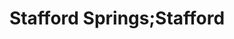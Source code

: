 ---
title: Stafford Springs;Stafford
url: /stafford-springs-stafford/
latitude: 41.953
longitude: -72.306
---
